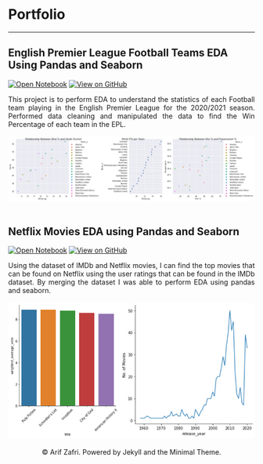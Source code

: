 # Portfolio
---
## English Premier League Football Teams EDA Using Pandas and Seaborn
[![Open Notebook](https://img.shields.io/badge/Jupyter-Open_Notebook-blue?logo=Jupyter)](https://github.com/arifzafri106/EPL-teams-EDA/blob/main/jupyter/EPL_results%20(1).ipynb)
[![View on GitHub](https://img.shields.io/badge/GitHub-View_on_GitHub-blue?logo=GitHub)](https://github.com/arifzafri106/EPL-teams-EDA)

<div style="text-align: justify">This project is to perform EDA to understand the statistics of each Football team playing in the English Premier League for the 2020/2021 season. Performed data cleaning and manipulated the data to find the Win Percentage of each team in the EPL. </div>
<br>
<center><img src="images/graphs EPl.jpg"/></center>
<br>



## Netflix Movies EDA using Pandas and Seaborn
[![Open Notebook](https://img.shields.io/badge/Jupyter-Open_Notebook-blue?logo=Jupyter)](https://github.com/arifzafri106/Best-Movies-on-Netflix-based-on-IMDB-ratings/blob/main/jupyter_notebook/Netflix%20Movies%20on%20IMDB.ipynb)
[![View on GitHub](https://img.shields.io/badge/GitHub-View_on_GitHub-blue?logo=GitHub)](https://github.com/arifzafri106/Best-Movies-on-Netflix-based-on-IMDB-ratings)

<div style="text-align: justify">Using the dataset of IMDb and Netflix movies, I can find the top movies that can be found on Netflix using the user ratings that can be found in the IMDb dataset. By merging the dataset I was able to perform EDA using pandas and seaborn. </div>
<br>
<center><img src="images/graphs.jpg"/></center>
<br>
<center>© Arif Zafri. Powered by Jekyll and the Minimal Theme.</center>
